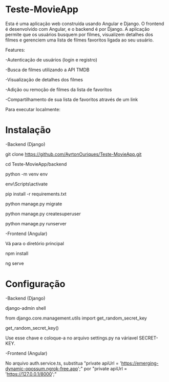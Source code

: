 # Teste-MovieApp
 Esta é uma aplicação web construída usando Angular e Django. O frontend é desenvolvido com Angular, e o backend é por Django. A aplicação permite que os usuários busquem por filmes, visualizem detalhes dos filmes e gerenciem uma lista de filmes favoritos ligada ao seu usuário.
 
Features:

-Autenticação de usuários (login e registro)

-Busca de filmes utilizando a API TMDB

-Visualização de detalhes dos filmes

-Adição ou remoção de filmes da lista de favoritos

-Compartilhamento de sua lista de favoritos através de um link

Para executar localmente:

# Instalação
-Backend (Django)

git clone https://github.com/AyrtonOuriques/Teste-MovieApp.git

cd Teste-MovieApp/backend

python -m venv env

env\Scripts\activate

pip install -r requirements.txt

python manage.py migrate

python manage.py createsuperuser

python manage.py runserver

-Frontend (Angular)

Vá para o diretório principal

npm install

ng serve

# Configuração

-Backend (Django)

django-admin shell

from django.core.management.utils import get_random_secret_key  

get_random_secret_key()

Use esse chave e coloque-a no arquivo settings.py na váriavel SECRET-KEY.

-Frontend (Angular)

No arquivo auth.service.ts, substitua   "private apiUrl = 'https://emerging-dynamic-opossum.ngrok-free.app';" 
por "private apiUrl = 'https://127.0.0.1/8000';" 
